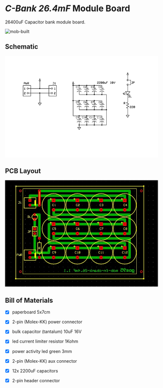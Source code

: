 # *C-Bank 26.4mF* Module Board
26400uF Capacitor bank module board.

![mob-built](mob-fn-cbank-26.4mF_built.jpg)


## Schematic
![mob-schematic](mob-fn-cbank-26.4mF_sch.jpg)


## PCB Layout
![mob-pcb](mob-fn-cbank-26.4mF_pcb.jpg)


## Bill of Materials
- [x] paperboard 5x7cm
- [x] 2-pin (Molex-KK) power connector
- [x] bulk capacitor (tantalum) 10uF 16V
- [x] led current limiter resistor 1Kohm
- [x] power activity led green 3mm

- [x] 2-pin (Molex-KK) aux connector
- [x] 12x 2200uF capacitors
- [x] 2-pin header connector